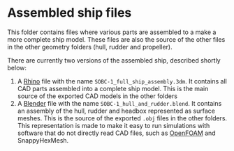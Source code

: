 # Assembled ship files

This folder contains files where various parts are assembled to a make a more complete ship model. These files are also the source of the other files in the other geometry folders (hull, rudder and propeller).

There are currently two versions of the assembled ship, described shortly below:

1) A [Rhino](https://www.rhino3d.com/) file with the name `SOBC-1_full_ship_assembly.3dm`. It contains all CAD parts assembled into a complete ship model. This is the main source of the exported CAD models in the other folders
2) A [Blender](https://www.blender.org/) file with the name `SOBC-1_hull_and_rudder.blend`. It contains an assembly of the hull, rudder and headbox represented as surface meshes. This is the source of the exported `.obj` files in the other folders. This representation is made to make it easy to run simulations with software that do not directly read CAD files, such as [OpenFOAM](https://www.openfoam.com/) and SnappyHexMesh.
